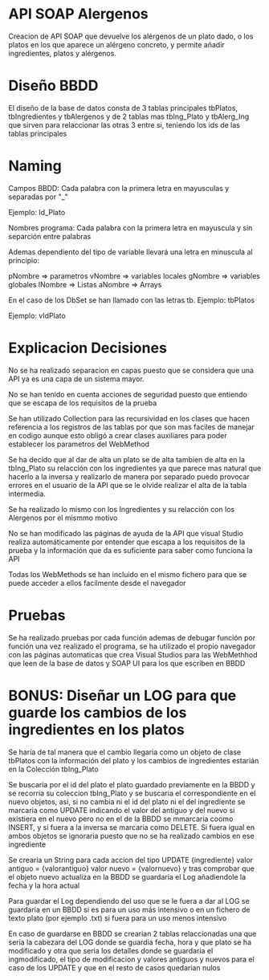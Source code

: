 # API SOAP Alergenos
Creacion de API SOAP que devuelve los alérgenos de un plato dado, o los platos en los que aparece un alérgeno concreto, y permite añadir ingredientes, platos y alérgenos.
# Diseño BBDD
El diseño de la base de datos consta de 3 tablas principales tbPlatos, tbIngredientes y tbAlergenos y de 2 tablas mas tbIng_Plato y tbAlerg_Ing que sirven para relaccionar las otras 3 entre si, teniendo los ids de las tablas principales
# Naming
Campos BBDD:
Cada palabra con la primera letra en mayusculas y separadas por "_"

Ejemplo: Id_Plato

Nombres programa:
Cada palabra con la primera letra en mayuscula y sin separción entre palabras

Ademas dependiento del tipo de variable llevará una letra en minuscula al principio:

pNombre => parametros
vNombre => variables locales
gNombre => variables globales
lNombre => Listas
aNombre => Arrays

En el caso de los DbSet se han llamado con las letras tb. Ejemplo: tbPlatos

Ejemplo: vIdPlato

# Explicacion Decisiones
No se ha realizado separacion en capas puesto que se considera que una API ya es una capa de un sistema mayor.

No se han tenido en cuenta acciones de seguridad puesto que entiendo que se escapa de los requisitos de la prueba

Se han utilizado Collection para las recursividad en los clases que hacen referencia a los registros de las tablas por que son mas faciles de manejar en codigo aunque esto obligó a crear clases auxiliares para poder establecer los parametros del WebMethod

Se ha decido que al dar de alta un plato se de alta tambien de alta en la tbIng_Plato su relacción con los ingredientes ya que parece mas natural que hacerlo a la inversa y realizarlo de manera por separado puedo provocar errores en el usuario de la API que se le olvide realizar el alta de la tabla intermedia.

Se ha realizado lo mismo con los Ingredientes y su relacción con los Alergenos por el mismmo motivo

No se han modificado las páginas de ayuda de la API que visual Studio realiza automáticamente por entender que escapa a los requisitos de la prueba y la información que da es suficiente para saber como funciona la API

Todas los WebMethods se han incluido en el mismo fichero para que se puede acceder a ellos facilmente desde el navegador

# Pruebas

Se ha realizado pruebas por cada función ademas de debugar función por función una vez realizado el programa, se ha utilizado el propio navegador con las páginas automaticas que crea Visual Studios para las WebMethhod que leen de la base de datos y SOAP UI para los que escriben en BBDD
 
# BONUS: Diseñar un LOG para que guarde los cambios de los ingredientes en los platos
 Se haría de tal manera que el cambio llegaria como un objeto de clase tbPlatos con la información del plato y los cambios de ingredientes estarián en la Colección tbIng_Plato
 
 Se buscaria por el id del plato el plato guardado previamente en la BBDD y se recorria su coleccion tbIng_Plato y se buscaria el correspondiente en el nuevo objetos, asi, si no cambia ni el id del plato ni el del ingrediente se marcaria como UPDATE indicando el valor del antiguo y del nuevo si existiera en el nuevo pero no en el de la BBDD se mmarcaria coomo INSERT, y si fuera a la inversa se marcaria como DELETE. Si fuera igual en ambos objetos se ignoraria puesto que no se ha realizado cambios en ese ingrediente
 
 Se crearia un String para cada accion del tipo UPDATE {ingrediente} valor antiguo = {valorantiguo} valor nuevo = {valornuevo} y tras comprobar que el objeto nuevo actualiza en la BBDD se guardaria el Log añadiendole la fecha y la hora actual
 
 Para guardar el Log dependiendo del uso que se le fuera a dar al LOG se guardaria en un BBDD si es para un uso más intensivo o en un fichero de texto plato (por ejemplo .txt) si fuera para un uso menos intensivo
 
 En caso de guardarse en BBDD se crearian 2 tablas relaccionadas una que seria la cabezara del LOG donde se guardia fecha, hora y que plato se ha modificado y otra que seria los detalles donde se guardaria el ingmodificado, el tipo de modificacion y valores antiguos y nuevos para el caso de los UPDATE y que en el resto de casos quedarian nulos

